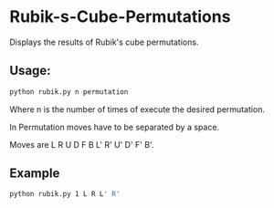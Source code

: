 # Rubik-s-Cube-Permutations

Displays the results of Rubik's cube permutations.

## Usage:

```bash
python rubik.py n permutation
```

Where n is the number of times of execute the desired permutation.

In Permutation moves have to be separated by a space.

Moves are L R U D F B L' R' U' D' F' B'.

## Example 

```bash
python rubik.py 1 L R L' R'
```
